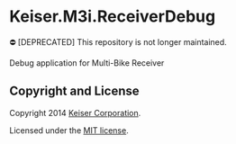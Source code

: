 # Keiser.M3i.ReceiverDebug
:no_entry: [DEPRECATED] This repository is not longer maintained.

Debug application for Multi-Bike Receiver

## Copyright and License
Copyright 2014 [Keiser Corporation](http://keiser.com/).

Licensed under the [MIT license](LICENSE.md).
